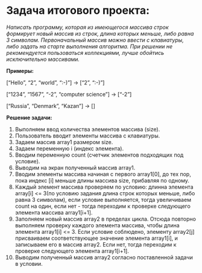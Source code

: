 # Задача итогового проекта:

*Написать программу, которая из имеющегося массива строк формирует новый массив из строк, длина которых меньше, либо равна 3 символам. Первоначальный массив можно ввести с клавиатуры, либо задать на старте выполнения алгоритма. При решении не рекомендуется пользоваться коллекциями, лучше обойтись исключительно массивами.*

**Примеры:**

[“Hello”, “2”, “world”, “:-)”] → [“2”, “:-)”]

 [“1234”, “1567”, “-2”, “computer science”] → [“-2”]

 [“Russia”, “Denmark”, “Kazan”] → []

**Решение задачи:**

1.	Выполняем ввод количества элементов массива (size).
2.	Пользователь вводит элементы массива с клавиатуры.
3.	Задаем массив array1 размером size.
4.	Задаем переменную i (индекс элемента).
5.	Вводим переменную count (счетчик элементов подходящих под условие).
6.	Выводим на экран полученный массив array1.
7.	Вводим элементы массива начиная с первого array1[0], до тех пор, пока индекс [i] меньше длины массива size, прибавляя по одному.
8.	Каждый элемент массива проверяем по условию: длинна элемента array[i] <= 3(по условию задания длина строк которых меньше, либо равна 3 символам), если условие выполняется, тогда увеличиваем count на один, если нет - тогда переходим к проверке следующего элемента массива array1[i+1].
9.	Заполняем новый массив array2 в пределах цикла. Отсюда повторно выполняем проверку каждого элемента массива, чтобы длина элемента array1[i] <= 3. Если условие соблюдено, элементу array2[j] присваиваем соответствующее значение элемента array1[i], и записываем его в массив array2. Если нет, тогда переходим к проверке следующего элемента array1[i+1].
10.	Выводим полученный массив array2 согласно поставленной задачи в условии.
